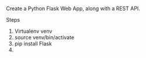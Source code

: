 

Create a Python Flask Web App, along with a REST API. 

Steps
1. Virtualenv venv
2. source venv/bin/activate
3. pip install Flask
4. 
